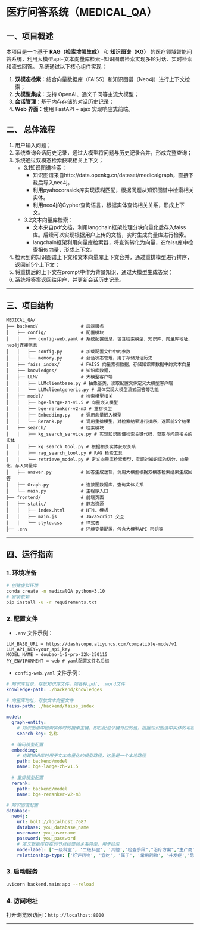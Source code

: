 # 医疗问答系统（MEDICAL_QA）

## 一、项目概述

本项目是一个基于 **RAG（检索增强生成）** 和 **知识图谱（KG）** 的医疗领域智能问答系统，利用大模型api+文本向量库检索+知识图谱检索实现多轮对话、实时检索和流式回答。
系统通过以下核心组件实现：

1. **双模态检索**：结合向量数据库（FAISS）和知识图谱（Neo4j）进行上下文检索；
2. **大模型集成**：支持 OpenAI、通义千问等主流大模型；
3. **会话管理**：基于内存存储的对话历史记录；
4. **Web 界面**：使用 FastAPI + ajax 实现响应式前端。

## 二、 总体流程
1. 用户输入问题；
2. 系统查询会话历史记录，通过大模型将问题与历史记录合并，形成完整查询；
3. 系统通过双模态检索获取相关上下文；
   - 3.1知识图谱检索：
       - 知识图谱来自http://data.openkg.cn/dataset/medicalgraph，直接下载后导入neo4j。
       - 利用pyahocorasick库实现模糊匹配，根据问题从知识图谱中检索相关实体。
       - 利用neo4j的Cypher查询语言，根据实体查询相关关系，形成上下文。
   - 3.2文本向量库检索：
       - 文本来自pdf文档，利用langchain框架处理分块向量化后存入faiss库。后续可以实现根据用户上传的文档，实时生成向量库进行检索。
       - langchain框架利用向量库检索器，将查询转化为向量，在faiss库中检索相似向量，形成上下文。
5. 检索到的知识图谱上下文和文本向量库上下文合并，通过重排模型进行排序，返回前5个上下文；
4. 将重排后的上下文在prompt中作为背景知识，通过大模型生成答案；
5. 系统将答案返回给用户，并更新会话历史记录。

---

## 三、项目结构

```
MEDICAL_QA/
├── backend/                # 后端服务
│   ├── config/             # 配置模块
│   │   ├── config-web.yaml # 系统配置信息，包含检索模型、知识库、向量库地址、neo4j连接信息
│   │   ├── config.py       # 加载配置文件中的参数
│   │   └── memory.py       # 会话状态管理，用于存储对话历史
│   ├── faiss_index/        # FAISS 向量索引数据，存储知识库数据中的文本向量
│   ├── knowledges/         # 知识库数据，
│   ├── LLM/                # 大模型客户端
│   │   ├── LLMclientbase.py # 抽象基类，读取配置文件定义大模型客户端
│   │   └── LLMclientgeneric.py # 具体实现大模型流式回答等功能
│   ├── model/              # 检索模型相关
│   │   ├── bge-large-zh-v1.5 # 向量嵌入模型
│   │   ├── bge-reranker-v2-m3 # 重排模型
│   │   ├── Embedding.py    # 调用向量嵌入模型
│   │   └── Rerank.py       # 调用重排模型，对检索结果进行排序，返回前5个结果
│   ├── search/             # 检索模块
│   │   ├── kg_search_service.py # 实现知识图谱检索关键代码，获取与问题相关的实体
│   │   ├── kg_search_tool.py # 根据相关实体获取关系
│   │   ├── rag_search_tool.py # RAG 检索工具
│   │   └── retrieve_model.py # 定义向量库检索模型，实现对知识库的切分、向量化、存入向量库
│   ├── answer.py           # 回答生成逻辑，调用大模型根据双模态检索结果生成回答
│   ├── Graph.py            # 连接图数据库，查询实体关系
│   └── main.py             # 主程序入口
├── frontend/               # 前端页面
│   ├── static/             # 静态资源
│   │   ├── index.html      # HTML 模板
│   │   ├── main.js         # JavaScript 交互
│   │   └── style.css       # 样式表
├── .env                    # 环境变量配置，包含大模型API 密钥等
```

---


## 四、运行指南

### 1. 环境准备

```bash
# 创建虚拟环境
conda create -n medicalQA python=3.10
# 安装依赖
pip install -u -r requirements.txt
```

### 2. 配置文件

- `.env` 文件示例：

```env
LLM_BASE_URL = https://dashscope.aliyuncs.com/compatible-mode/v1
LLM_API_KEY=your_api_key
MODEL_NAME = doubao-1-5-pro-32k-250115
PY_ENVIRONMENT = web # yaml配置文件名后缀
```

- `config-web.yaml` 文件示例：
```yaml
# 知识库目录，存放知识库文件，如各种.pdf, .word文件
knowledge-path: ./backend/knowledges

# 向量库地址，存放文本向量文件
faiss-path: ./backend/faiss_index
 
model:
  graph-entity:
    # 知识图谱中检索实体时的搜索主键，即匹配这个键对应的值，根据知识图谱中实体的可检索属性
    search-key: 名称

  # 编码模型配置
  embedding: 
    # 构建知识库时用于文本向量化的模型路径，这里是一个本地路径
    path: backend/model
    name: bge-large-zh-v1.5
  
  # 重排模型配置
  rerank:
    path: backend/model
    name: bge-reranker-v2-m3

# 知识图谱配置
database:
  neo4j:
    url: bolt://localhost:7687
    database: you_database_name
    username: you_username
    password: you_password
    # 定义数据库存在的节点标签和关系类型，用于检索
    node-label: ['一级科室', '二级科室', '其他',"检查手段","治疗方案","生产商","疾病","症状","药物","食物","食谱"]
    relationship-type: ['好评药物', '宜吃', '属于', '常用药物', '并发症','忌吃','所属科室','推荐食谱','治疗方法','生产药品','症状','诊断建议']
```

### 3. 启动服务

```bash
uvicorn backend.main:app --reload
```

### 4. 访问地址

打开浏览器访问：`http://localhost:8000`

---


